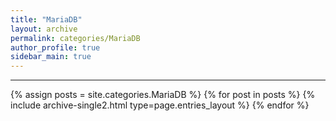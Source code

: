 ```yaml
---
title: "MariaDB"
layout: archive
permalink: categories/MariaDB
author_profile: true
sidebar_main: true
---
```


<!-- 공백이 포함되어 있는 카테고리 이름의 경우 site.categories['a b c'] 이런식으로! -->

***

{% assign posts = site.categories.MariaDB %}
{% for post in posts %} {% include archive-single2.html type=page.entries_layout %} {% endfor %}